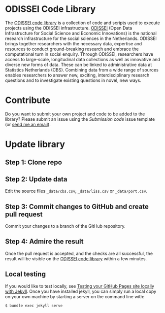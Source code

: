# ODISSEI Code Library
The [ODISSEI code library](https://odissei-data.github.io/ODISSEI-code-library/) is a collection of code and scripts used to execute projects using the ODISSEI infrastructure. [ODISSEI](https://odissei-data.nl/en/) (Open Data Infrastructure for Social Science and Economic Innovations) is the national research infrastructure for the social sciences in the Netherlands. ODISSEI brings together researchers with the necessary data, expertise and resources to conduct ground-breaking research and embrace the computational turn in social enquiry. Through ODISSEI, researchers have access to large-scale, longitudinal data collections as well as innovative and diverse new forms of data. These can be linked to administrative data at Statistics Netherlands (CBS). Combining data from a wide range of sources enables researchers to answer new, exciting, interdisciplinary research questions and to investigate existing questions in novel, new ways.

# Contribute
Do you want to submit your own project and code to be added to the library? Please submit an issue using the _Submission code_ issue template (or [send me an email](mailto:fairsupport@odissei-data.nl)).

# Update library
## Step 1: Clone repo

## Step 2: Update data
Edit the source files `_data/cbs.csv`, `_data/liss.csv` or `_data/port.csv`.

## Step 3: Commit changes to GitHub and create pull request
Commit your changes to a branch  of the GitHub repository.

## Step 4: Admire the result
Once the pull request is accepted, and the checks are all successful, the result will be visible on the [ODISSEI code library](https://odissei-data.github.io/ODISSEI-code-library/) within a few minutes.

## Local testing
If you would like to test locally, see [Testing your GitHub Pages site locally with Jekyll](https://docs.github.com/en/pages/setting-up-a-github-pages-site-with-jekyll/testing-your-github-pages-site-locally-with-jekyll). Once you have installed jekyll, you can simply run a local copy on your own machine by starting a server on the command line with:
```
$ bundle exec jekyll serve
```
